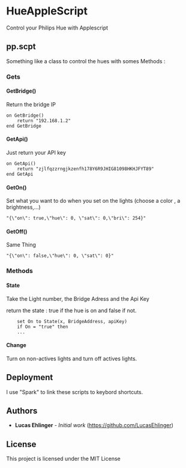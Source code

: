 # HueAppleScript
Control your Philips Hue with Applescript

## pp.scpt

Something like a class to control the hues with somes Methods :


### Gets

#### GetBridge()

Return the bridge IP
```
on GetBridge()
	return "192.168.1.2"
end GetBridge
```

#### GetApi()

Just return your API key

```
on GetApi()
	return "zjlfqzzrngjkzenfh178Y6R9JHIG81098HKHJFYT89"
end GetApi
```

#### GetOn()

Set what you want to do when you set on the lights (choose a color , a brightness,...)

```
"{\"on\": true,\"hue\": 0, \"sat\": 0,\"bri\": 254}"
```

#### GetOff()

Same Thing

```
"{\"on\": false,\"hue\": 0, \"sat\": 0}"
```

### Methods

#### State

Take the Light number, the Bridge Adress and the Api Key

return the state : true if the hue is on and false if not.


```
	set On to State(x, BridgeAddress, apiKey)
	if On = "true" then
    ...
```

#### Change

Turn on non-actives lights and turn off actives lights.


## Deployment

I use "Spark" to link these scripts to keybord shortcuts.


## Authors

* **Lucas Ehlinger** - *Initial work*
(https://github.com/LucasEhlinger)

## License

This project is licensed under the MIT License

